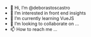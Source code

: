 - 👋 Hi, I’m @deborastoscastro
- 👀 I’m interested in front end insights
- 🌱 I’m currently learning VueJS
- 💞️ I’m looking to collaborate on ...
- 📫 How to reach me ...

<!---
deborastoscastro/deborastoscastro is a ✨ special ✨ repository because its `README.md` (this file) appears on your GitHub profile.
You can click the Preview link to take a look at your changes.
--->
